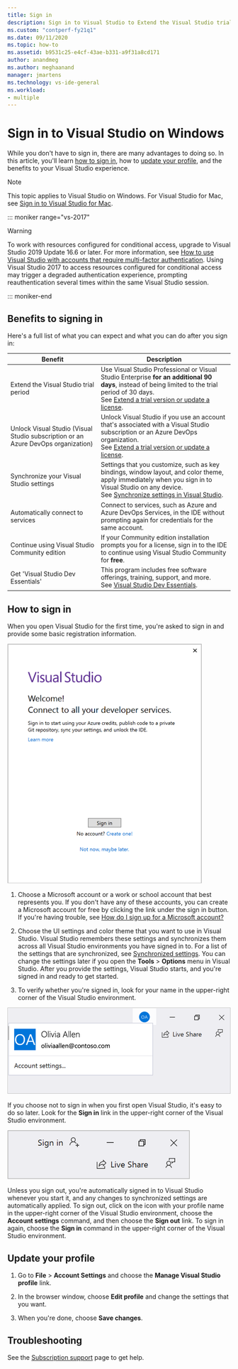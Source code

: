 ```yaml
---
title: Sign in 
description: Sign in to Visual Studio to Extend the Visual Studio trial period, Unlock Visual Studio, and more
ms.custom: "contperf-fy21q1"
ms.date: 09/11/2020
ms.topic: how-to
ms.assetid: b9531c25-e4cf-43ae-b331-a9f31a8cd171
author: anandmeg
ms.author: meghaanand
manager: jmartens
ms.technology: vs-ide-general
ms.workload:
- multiple
---
```

# Sign in to Visual Studio on Windows 

While you don't have to sign in, there are many advantages to doing so. In this article, you'll learn [how to sign in](#how-to-sign-in), how to [update your profile](#update-your-profile), and the benefits to your Visual Studio experience. 

> [!NOTE]
> This topic applies to Visual Studio on Windows. For Visual Studio for Mac, see [Sign in to Visual Studio for Mac](/visualstudio/mac/signing-in).

::: moniker range="vs-2017"

> [!WARNING]
> To work with resources configured for conditional access, upgrade to Visual Studio 2019 Update 16.6 or later. For more information, see [How to use Visual Studio with accounts that require multi-factor authentication](work-with-multi-factor-authentication.md).
> Using Visual Studio 2017 to access resources configured for conditional access may trigger a degraded authentication experience, prompting reauthentication several times within the same Visual Studio session. 
> 
::: moniker-end

## Benefits to signing in

Here's a full list of what you can expect and what you can do after you sign in:

|Benefit|Description|
|---|---|
|Extend the Visual Studio trial period|Use Visual Studio Professional or Visual Studio Enterprise **for an additional 90 days**, instead of being limited to the trial period of 30 days. <br/>See [Extend a trial version or update a license](../ide/how-to-unlock-visual-studio.md).|
|Unlock Visual Studio (Visual Studio subscription or an Azure DevOps organization)|Unlock Visual Studio if you use an account that's associated with a Visual Studio subscription or an Azure DevOps organization.<br/>See [Extend a trial version or update a license](../ide/how-to-unlock-visual-studio.md).|
|Synchronize your Visual Studio settings|Settings that you customize, such as key bindings, window layout, and color theme, apply immediately when you sign in to Visual Studio on any device. <br/>See [Synchronize settings in Visual Studio](../ide/synchronized-settings-in-visual-studio.md).|
|Automatically connect to services|Connect to services, such as Azure and Azure DevOps Services, in the IDE without prompting again for credentials for the same account.|
|Continue using Visual Studio Community edition|If your Community edition installation prompts you for a license, sign in to the IDE to continue using Visual Studio Community for **free**. |
|Get 'Visual Studio Dev Essentials'|This program includes free software offerings, training, support, and more. <br/>See [Visual Studio Dev Essentials](https://visualstudio.microsoft.com/dev-essentials/).|


## How to sign in 

When you open Visual Studio for the first time, you're asked to sign in and provide some basic registration information.

![Sign-in prompt](../ide/media/vs2019_signinpopup.png)

1. Choose a Microsoft account or a work or school account that best represents you. If you don't have any of these accounts, you can create a Microsoft account for free by clicking the link under the sign in button. If you're having trouble, see [How do I sign up for a Microsoft account?](https://support.microsoft.com/help/4026324/microsoft-account-how-to-create)

2. Choose the UI settings and color theme that you want to use in Visual Studio. Visual Studio remembers these settings and synchronizes them across all Visual Studio environments you have signed in to. For a list of the settings that are synchronized, see [Synchronized settings](../ide/synchronized-settings-in-visual-studio.md). You can change the settings later if you open the **Tools** > **Options** menu in Visual Studio.
   After you provide the settings, Visual Studio starts, and you're signed in and ready to get started. 
   
1. To verify whether you're signed in, look for your name in the upper-right corner of the Visual Studio environment.

![Currently logged in user in VS2019](../ide/media/vs2019_username.png)

If you choose not to sign in when you first open Visual Studio, it's easy to do so later. Look for the **Sign in** link in the upper-right corner of the Visual Studio environment.

![Not signed in user](../ide/media/vs2019_usernotsignedin.png)

Unless you sign out, you're automatically signed in to Visual Studio whenever you start it, and any changes to synchronized settings are automatically applied. To sign out, click on the icon with your profile name in the upper-right corner of the Visual Studio environment, choose the **Account settings** command, and then choose the **Sign out** link. To sign in again, choose the **Sign in** command in the upper-right corner of the Visual Studio environment.

## Update your profile

1. Go to **File** > **Account Settings** and choose the **Manage Visual Studio profile** link.

1. In the browser window, choose **Edit profile** and change the settings that you want.

1. When you're done, choose **Save changes**.

## Troubleshooting

See the [Subscription support](https://visualstudio.microsoft.com/subscriptions/support/) page to get help.
